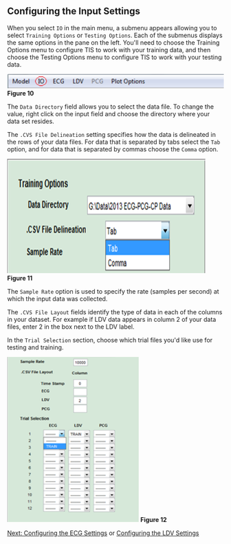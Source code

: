 ## Configuring the Input Settings 

When you select `IO` in the main menu, a submenu appears allowing you to select `Training Options` or `Testing Options`. Each of the submenus displays the same options in the pane on the left.  You'll need to choose the Training Options menu to configure TIS to work with your training data, and then choose the Testing Options menu to configure TIS to work with your testing data.  

![Training and Testing Sub-Menu](images/fig10_menu_io.png) 
**Figure 10**

The `Data Directory` field allows you to select the data file. To change the value, right click on the input field and choose the directory where your data set resides. 

The `.CVS File Delineation` setting specifies how the data is delineated in the rows of your data files. For data that is separated by tabs select the `Tab` option, and for data that is separated by commas choose the `Comma` option. 

![Training Options](images/fig11_training_options.png) 
**Figure 11**

The `Sample Rate` option is used to specify the rate (samples per second) at which the input data was collected. 

The `.CVS File Layout` fields identify the type of data in each of the columns in your dataset.  For example if LDV data appears in column 2 of your data files, enter 2 in the box next to the LDV label. 

In the `Trial Selection` section, choose which trial files you'd like use for testing and training. 

![Trail Selection](images/fig12_trial_selection.png) 
**Figure 12**

[Next: Configuring the ECG Settings](ECG-Settings.md) or [Configuring the LDV Settings](LDV-Settings.md)
